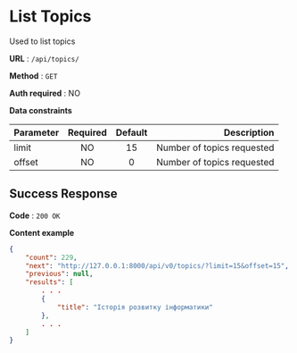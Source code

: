 # List Topics

Used to list topics

**URL** : `/api/topics/`

**Method** : `GET`

**Auth required** : NO

**Data constraints**

| Parameter | Required | Default | Description |
|-----------|:--------:|:-------:|------------:|
| limit     | NO       | 15 | Number of topics requested |
| offset | NO | 0 | Number of topics requested |

## Success Response

**Code** : `200 OK`

**Content example**

```json
{
    "count": 229,
    "next": "http://127.0.0.1:8000/api/v0/topics/?limit=15&offset=15",
    "previous": null,
    "results": [
        . . .
        {
            "title": "Історія розвитку інформатики"
        },
        . . .
    ]
}
```

